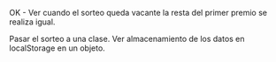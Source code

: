 OK - Ver cuando el sorteo queda vacante la resta del primer premio se realiza igual.

Pasar el sorteo a una clase.
Ver almacenamiento de los datos en localStorage en un objeto.